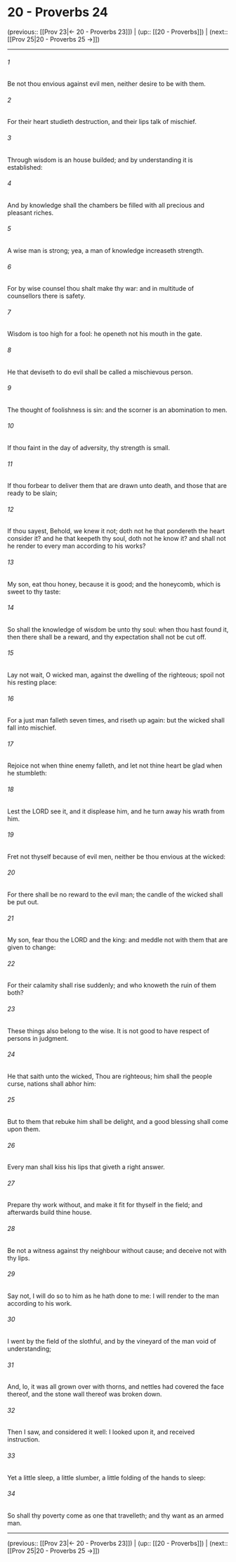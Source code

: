 # 20 - Proverbs 24

(previous:: [[Prov 23|← 20 - Proverbs 23]]) | (up:: [[20 - Proverbs]]) | (next:: [[Prov 25|20 - Proverbs 25 →]])

***


###### 1 
Be not thou envious against evil men, neither desire to be with them. 

###### 2 
For their heart studieth destruction, and their lips talk of mischief. 

###### 3 
Through wisdom is an house builded; and by understanding it is established: 

###### 4 
And by knowledge shall the chambers be filled with all precious and pleasant riches. 

###### 5 
A wise man is strong; yea, a man of knowledge increaseth strength. 

###### 6 
For by wise counsel thou shalt make thy war: and in multitude of counsellors there is safety. 

###### 7 
Wisdom is too high for a fool: he openeth not his mouth in the gate. 

###### 8 
He that deviseth to do evil shall be called a mischievous person. 

###### 9 
The thought of foolishness is sin: and the scorner is an abomination to men. 

###### 10 
If thou faint in the day of adversity, thy strength is small. 

###### 11 
If thou forbear to deliver them that are drawn unto death, and those that are ready to be slain; 

###### 12 
If thou sayest, Behold, we knew it not; doth not he that pondereth the heart consider it? and he that keepeth thy soul, doth not he know it? and shall not he render to every man according to his works? 

###### 13 
My son, eat thou honey, because it is good; and the honeycomb, which is sweet to thy taste: 

###### 14 
So shall the knowledge of wisdom be unto thy soul: when thou hast found it, then there shall be a reward, and thy expectation shall not be cut off. 

###### 15 
Lay not wait, O wicked man, against the dwelling of the righteous; spoil not his resting place: 

###### 16 
For a just man falleth seven times, and riseth up again: but the wicked shall fall into mischief. 

###### 17 
Rejoice not when thine enemy falleth, and let not thine heart be glad when he stumbleth: 

###### 18 
Lest the LORD see it, and it displease him, and he turn away his wrath from him. 

###### 19 
Fret not thyself because of evil men, neither be thou envious at the wicked: 

###### 20 
For there shall be no reward to the evil man; the candle of the wicked shall be put out. 

###### 21 
My son, fear thou the LORD and the king: and meddle not with them that are given to change: 

###### 22 
For their calamity shall rise suddenly; and who knoweth the ruin of them both? 

###### 23 
These things also belong to the wise. It is not good to have respect of persons in judgment. 

###### 24 
He that saith unto the wicked, Thou are righteous; him shall the people curse, nations shall abhor him: 

###### 25 
But to them that rebuke him shall be delight, and a good blessing shall come upon them. 

###### 26 
Every man shall kiss his lips that giveth a right answer. 

###### 27 
Prepare thy work without, and make it fit for thyself in the field; and afterwards build thine house. 

###### 28 
Be not a witness against thy neighbour without cause; and deceive not with thy lips. 

###### 29 
Say not, I will do so to him as he hath done to me: I will render to the man according to his work. 

###### 30 
I went by the field of the slothful, and by the vineyard of the man void of understanding; 

###### 31 
And, lo, it was all grown over with thorns, and nettles had covered the face thereof, and the stone wall thereof was broken down. 

###### 32 
Then I saw, and considered it well: I looked upon it, and received instruction. 

###### 33 
Yet a little sleep, a little slumber, a little folding of the hands to sleep: 

###### 34 
So shall thy poverty come as one that travelleth; and thy want as an armed man.

***

(previous:: [[Prov 23|← 20 - Proverbs 23]]) | (up:: [[20 - Proverbs]]) | (next:: [[Prov 25|20 - Proverbs 25 →]])
